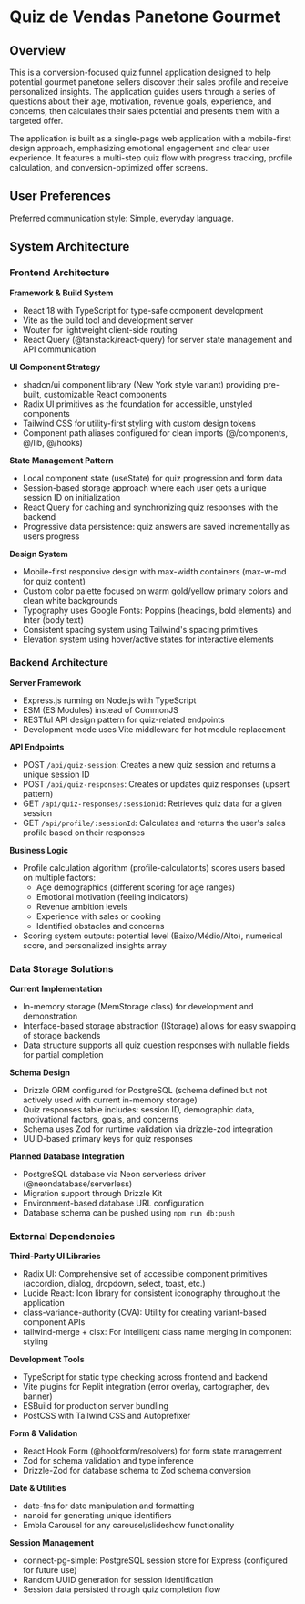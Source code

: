 # Quiz de Vendas Panetone Gourmet

## Overview

This is a conversion-focused quiz funnel application designed to help potential gourmet panetone sellers discover their sales profile and receive personalized insights. The application guides users through a series of questions about their age, motivation, revenue goals, experience, and concerns, then calculates their sales potential and presents them with a targeted offer.

The application is built as a single-page web application with a mobile-first design approach, emphasizing emotional engagement and clear user experience. It features a multi-step quiz flow with progress tracking, profile calculation, and conversion-optimized offer screens.

## User Preferences

Preferred communication style: Simple, everyday language.

## System Architecture

### Frontend Architecture

**Framework & Build System**
- React 18 with TypeScript for type-safe component development
- Vite as the build tool and development server
- Wouter for lightweight client-side routing
- React Query (@tanstack/react-query) for server state management and API communication

**UI Component Strategy**
- shadcn/ui component library (New York style variant) providing pre-built, customizable React components
- Radix UI primitives as the foundation for accessible, unstyled components
- Tailwind CSS for utility-first styling with custom design tokens
- Component path aliases configured for clean imports (@/components, @/lib, @/hooks)

**State Management Pattern**
- Local component state (useState) for quiz progression and form data
- Session-based storage approach where each user gets a unique session ID on initialization
- React Query for caching and synchronizing quiz responses with the backend
- Progressive data persistence: quiz answers are saved incrementally as users progress

**Design System**
- Mobile-first responsive design with max-width containers (max-w-md for quiz content)
- Custom color palette focused on warm gold/yellow primary colors and clean white backgrounds
- Typography uses Google Fonts: Poppins (headings, bold elements) and Inter (body text)
- Consistent spacing system using Tailwind's spacing primitives
- Elevation system using hover/active states for interactive elements

### Backend Architecture

**Server Framework**
- Express.js running on Node.js with TypeScript
- ESM (ES Modules) instead of CommonJS
- RESTful API design pattern for quiz-related endpoints
- Development mode uses Vite middleware for hot module replacement

**API Endpoints**
- POST `/api/quiz-session`: Creates a new quiz session and returns a unique session ID
- POST `/api/quiz-responses`: Creates or updates quiz responses (upsert pattern)
- GET `/api/quiz-responses/:sessionId`: Retrieves quiz data for a given session
- GET `/api/profile/:sessionId`: Calculates and returns the user's sales profile based on their responses

**Business Logic**
- Profile calculation algorithm (profile-calculator.ts) scores users based on multiple factors:
  - Age demographics (different scoring for age ranges)
  - Emotional motivation (feeling indicators)
  - Revenue ambition levels
  - Experience with sales or cooking
  - Identified obstacles and concerns
- Scoring system outputs: potential level (Baixo/Médio/Alto), numerical score, and personalized insights array

### Data Storage Solutions

**Current Implementation**
- In-memory storage (MemStorage class) for development and demonstration
- Interface-based storage abstraction (IStorage) allows for easy swapping of storage backends
- Data structure supports all quiz question responses with nullable fields for partial completion

**Schema Design**
- Drizzle ORM configured for PostgreSQL (schema defined but not actively used with current in-memory storage)
- Quiz responses table includes: session ID, demographic data, motivational factors, goals, and concerns
- Schema uses Zod for runtime validation via drizzle-zod integration
- UUID-based primary keys for quiz responses

**Planned Database Integration**
- PostgreSQL database via Neon serverless driver (@neondatabase/serverless)
- Migration support through Drizzle Kit
- Environment-based database URL configuration
- Database schema can be pushed using `npm run db:push`

### External Dependencies

**Third-Party UI Libraries**
- Radix UI: Comprehensive set of accessible component primitives (accordion, dialog, dropdown, select, toast, etc.)
- Lucide React: Icon library for consistent iconography throughout the application
- class-variance-authority (CVA): Utility for creating variant-based component APIs
- tailwind-merge + clsx: For intelligent class name merging in component styling

**Development Tools**
- TypeScript for static type checking across frontend and backend
- Vite plugins for Replit integration (error overlay, cartographer, dev banner)
- ESBuild for production server bundling
- PostCSS with Tailwind CSS and Autoprefixer

**Form & Validation**
- React Hook Form (@hookform/resolvers) for form state management
- Zod for schema validation and type inference
- Drizzle-Zod for database schema to Zod schema conversion

**Date & Utilities**
- date-fns for date manipulation and formatting
- nanoid for generating unique identifiers
- Embla Carousel for any carousel/slideshow functionality

**Session Management**
- connect-pg-simple: PostgreSQL session store for Express (configured for future use)
- Random UUID generation for session identification
- Session data persisted through quiz completion flow